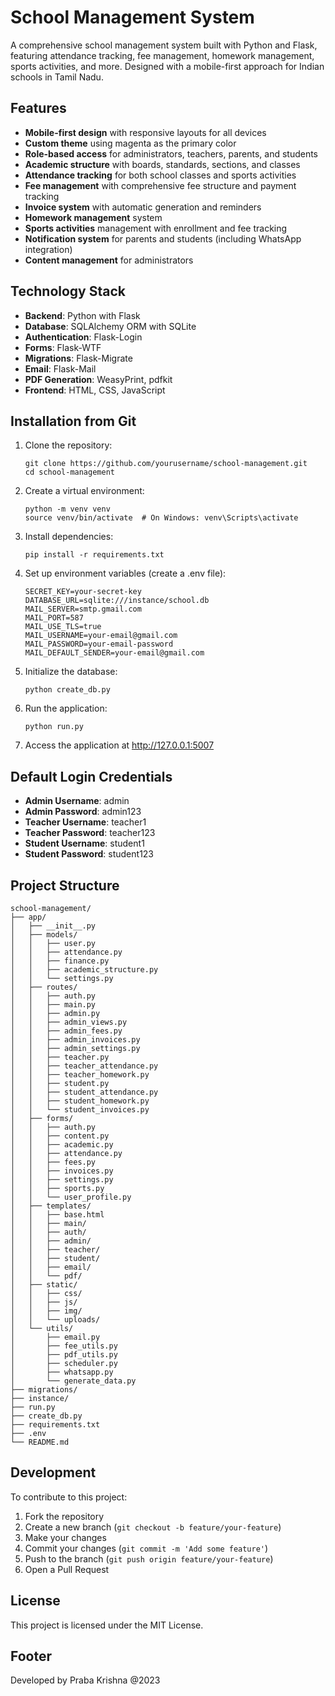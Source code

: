 # School Management System

A comprehensive school management system built with Python and Flask, featuring attendance tracking, fee management, homework management, sports activities, and more. Designed with a mobile-first approach for Indian schools in Tamil Nadu.

## Features

- **Mobile-first design** with responsive layouts for all devices
- **Custom theme** using magenta as the primary color
- **Role-based access** for administrators, teachers, parents, and students
- **Academic structure** with boards, standards, sections, and classes
- **Attendance tracking** for both school classes and sports activities
- **Fee management** with comprehensive fee structure and payment tracking
- **Invoice system** with automatic generation and reminders
- **Homework management** system
- **Sports activities** management with enrollment and fee tracking
- **Notification system** for parents and students (including WhatsApp integration)
- **Content management** for administrators

## Technology Stack

- **Backend**: Python with Flask
- **Database**: SQLAlchemy ORM with SQLite
- **Authentication**: Flask-Login
- **Forms**: Flask-WTF
- **Migrations**: Flask-Migrate
- **Email**: Flask-Mail
- **PDF Generation**: WeasyPrint, pdfkit
- **Frontend**: HTML, CSS, JavaScript

## Installation from Git

1. Clone the repository:
   ```
   git clone https://github.com/yourusername/school-management.git
   cd school-management
   ```

2. Create a virtual environment:
   ```
   python -m venv venv
   source venv/bin/activate  # On Windows: venv\Scripts\activate
   ```

3. Install dependencies:
   ```
   pip install -r requirements.txt
   ```

4. Set up environment variables (create a .env file):
   ```
   SECRET_KEY=your-secret-key
   DATABASE_URL=sqlite:///instance/school.db
   MAIL_SERVER=smtp.gmail.com
   MAIL_PORT=587
   MAIL_USE_TLS=true
   MAIL_USERNAME=your-email@gmail.com
   MAIL_PASSWORD=your-email-password
   MAIL_DEFAULT_SENDER=your-email@gmail.com
   ```

5. Initialize the database:
   ```
   python create_db.py
   ```

6. Run the application:
   ```
   python run.py
   ```

7. Access the application at http://127.0.0.1:5007

## Default Login Credentials

- **Admin Username**: admin
- **Admin Password**: admin123
- **Teacher Username**: teacher1
- **Teacher Password**: teacher123
- **Student Username**: student1
- **Student Password**: student123

## Project Structure

```
school-management/
├── app/
│   ├── __init__.py
│   ├── models/
│   │   ├── user.py
│   │   ├── attendance.py
│   │   ├── finance.py
│   │   ├── academic_structure.py
│   │   └── settings.py
│   ├── routes/
│   │   ├── auth.py
│   │   ├── main.py
│   │   ├── admin.py
│   │   ├── admin_views.py
│   │   ├── admin_fees.py
│   │   ├── admin_invoices.py
│   │   ├── admin_settings.py
│   │   ├── teacher.py
│   │   ├── teacher_attendance.py
│   │   ├── teacher_homework.py
│   │   ├── student.py
│   │   ├── student_attendance.py
│   │   ├── student_homework.py
│   │   └── student_invoices.py
│   ├── forms/
│   │   ├── auth.py
│   │   ├── content.py
│   │   ├── academic.py
│   │   ├── attendance.py
│   │   ├── fees.py
│   │   ├── invoices.py
│   │   ├── settings.py
│   │   ├── sports.py
│   │   └── user_profile.py
│   ├── templates/
│   │   ├── base.html
│   │   ├── main/
│   │   ├── auth/
│   │   ├── admin/
│   │   ├── teacher/
│   │   ├── student/
│   │   ├── email/
│   │   └── pdf/
│   ├── static/
│   │   ├── css/
│   │   ├── js/
│   │   ├── img/
│   │   └── uploads/
│   └── utils/
│       ├── email.py
│       ├── fee_utils.py
│       ├── pdf_utils.py
│       ├── scheduler.py
│       ├── whatsapp.py
│       └── generate_data.py
├── migrations/
├── instance/
├── run.py
├── create_db.py
├── requirements.txt
├── .env
└── README.md
```

## Development

To contribute to this project:

1. Fork the repository
2. Create a new branch (`git checkout -b feature/your-feature`)
3. Make your changes
4. Commit your changes (`git commit -m 'Add some feature'`)
5. Push to the branch (`git push origin feature/your-feature`)
6. Open a Pull Request

## License

This project is licensed under the MIT License.

## Footer

Developed by Praba Krishna @2023
